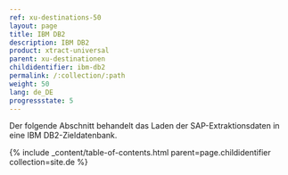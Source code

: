 ```yaml
---
ref: xu-destinations-50
layout: page
title: IBM DB2
description: IBM DB2
product: xtract-universal
parent: xu-destinationen
childidentifier: ibm-db2
permalink: /:collection/:path
weight: 50
lang: de_DE
progressstate: 5
---
```


Der folgende Abschnitt behandelt das Laden der SAP-Extraktionsdaten in eine IBM DB2-Zieldatenbank.


{% include _content/table-of-contents.html parent=page.childidentifier collection=site.de %}